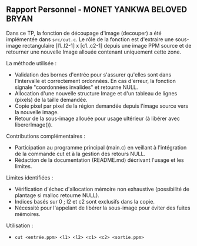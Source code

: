 ## Rapport Personnel - MONET YANKWA BELOVED BRYAN

Dans ce TP, la fonction de découpage d'image (decouper) a été implémentée dans `src/cut.c`. Le rôle de la fonction est d'extraire une sous-image rectangulaire [l1..l2-1] x [c1..c2-1] depuis une image PPM source et de retourner une nouvelle Image allouée contenant uniquement cette zone.

La méthode utilisée :
- Validation des bornes d'entrée pour s'assurer qu'elles sont dans l'intervalle et correctement ordonnées. En cas d'erreur, la fonction signale "coordonnées invalides" et retourne NULL.
- Allocation d'une nouvelle structure Image et d'un tableau de lignes (pixels) de la taille demandée.
- Copie pixel par pixel de la région demandée depuis l'image source vers la nouvelle image.
- Retour de la sous-image allouée pour usage ultérieur (à libérer avec libererImage()).

Contributions complémentaires :
- Participation au programme principal (main.c) en veillant à l'intégration de la commande cut et à la gestion des retours NULL.
- Rédaction de la documentation (README.md) décrivant l'usage et les limites.

Limites identifiées :
- Vérification d'échec d'allocation mémoire non exhaustive (possibilité de plantage si malloc retourne NULL).
- Indices basés sur 0 ; l2 et c2 sont exclusifs dans la copie.
- Nécessité pour l'appelant de libérer la sous-image pour éviter des fuites mémoires.

Utilisation : 
- `cut <entrée.ppm> <l1> <l2> <c1> <c2> <sortie.ppm>`
